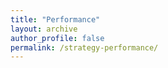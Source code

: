 ```yaml
---
title: "Performance"
layout: archive
author_profile: false
permalink: /strategy-performance/
---
```

